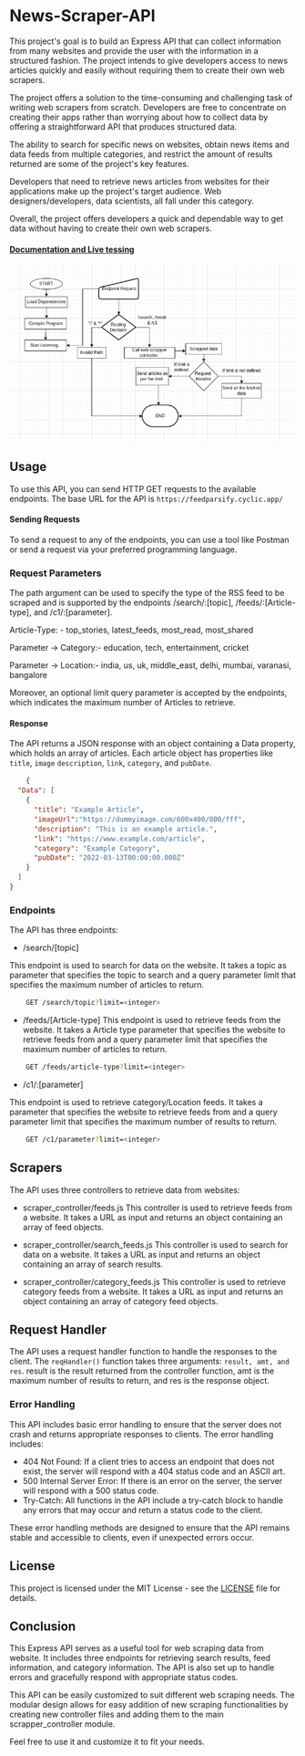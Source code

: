 # News-Scraper-API

This project's goal is to build an Express API that can collect information from many websites and provide the user with the information in a structured fashion. The project intends to give developers access to news articles quickly and easily without requiring them to create their own web scrapers.

The project offers a solution to the time-consuming and challenging task of writing web scrapers from scratch. Developers are free to concentrate on creating their apps rather than worrying about how to collect data by offering a straightforward API that produces structured data.

The ability to search for specific news on websites, obtain news items and data feeds from multiple categories, and restrict the amount of results returned are some of the project's key features.

Developers that need to retrieve news articles from websites for their applications make up the project's target audience. Web designers/developers, data scientists, all fall under this category.

Overall, the project offers developers a quick and dependable way to get data without having to create their own web scrapers.

#### [Documentation and Live tessing](https://feedparsify.netlify.app/)

![Program Structure](https://raw.githubusercontent.com/kunalkashyap-1/RSS_feed_parser-scraper/master/structure.png)

## Usage

To use this API, you can send HTTP GET requests to the available endpoints. The base URL for the API is `https://feedparsify.cyclic.app/`

#### Sending Requests

To send a request to any of the endpoints, you can use a tool like Postman or send a request via your preferred programming language.

### Request Parameters

The path argument can be used to specify the type of the RSS feed to be scraped and is supported by the endpoints /search/:[topic], /feeds/:[Article-type], and /c1/:[parameter].

Article-Type: - top_stories, latest_feeds, most_read, most_shared

Parameter -> Category:- education, tech, entertainment, cricket

Parameter -> Location:- india, us, uk, middle_east, delhi, mumbai, varanasi, bangalore

Moreover, an optional limit query parameter is accepted by the endpoints, which indicates the maximum number of Articles to retrieve.

#### Response

The API returns a JSON response with an object containing a Data property, which holds an array of articles. Each article object has properties like `title`, `image` `description`, `link`, `category`, and `pubDate`.

```json
    {
  "Data": [
    {
      "title": "Example Article",
      "imageUrl":"https://dummyimage.com/600x400/000/fff",
      "description": "This is an example article.",
      "link": "https://www.example.com/article",
      "category": "Example Category",
      "pubDate": "2022-03-13T00:00:00.000Z"
    }
  ]
}
```


### Endpoints

The API has three endpoints:

- /search/[topic]

This endpoint is used to search for data on the website. It takes a topic as parameter that specifies the topic to search and a query parameter limit that specifies the maximum number of articles to return.

```sh
    GET /search/topic?limit=<integer>
```

 - /feeds/[Article-type]
This endpoint is used to retrieve feeds from the website. It takes a Article type parameter that specifies the website to retrieve feeds from and a query parameter limit that specifies the maximum number of articles to return.

```sh
    GET /feeds/article-type?limit=<integer>
```

- /c1/:[parameter]

This endpoint is used to retrieve category/Location feeds. It takes a parameter that specifies the website to retrieve feeds from and a query parameter limit that specifies the maximum number of results to return.

```sh
    GET /c1/parameter?limit=<integer>
```

## Scrapers
The API uses three controllers to retrieve data from websites:

- scraper_controller/feeds.js
This controller is used to retrieve feeds from a website. It takes a URL as input and returns an object containing an array of feed objects.

- scraper_controller/search_feeds.js
This controller is used to search for data on a website. It takes a URL as input and returns an object containing an array of search results.

- scraper_controller/category_feeds.js
This controller is used to retrieve category feeds from a website. It takes a URL as input and returns an object containing an array of category feed objects.

## Request Handler
The API uses a request handler function to handle the responses to the client. The `reqHandler()` function takes three arguments: `result, amt, and res`. result is the result returned from the controller function, amt is the maximum number of results to return, and res is the response object.

### Error Handling

This API includes basic error handling to ensure that the server does not crash and returns appropriate responses to clients. The error handling includes:

- 404 Not Found: If a client tries to access an endpoint that does not exist, the server will respond with a 404 status code and an ASCII art.
- 500 Internal Server Error: If there is an error on the server, the server will respond with a 500 status code.
- Try-Catch: All functions in the API include a try-catch block to handle any errors that may occur and return a status code to the client.

These error handling methods are designed to ensure that the API remains stable and accessible to clients, even if unexpected errors occur.

## License

This project is licensed under the MIT License - see the [LICENSE](LICENSE) file for details.

## Conclusion

This Express API serves as a useful tool for web scraping data from website. It includes three endpoints for retrieving search results, feed information, and category information. The API is also set up to handle errors and gracefully respond with appropriate status codes.

This API can be easily customized to suit different web scraping needs. The modular design allows for easy addition of new scraping functionalities by creating new controller files and adding them to the main scrapper_controller module.

Feel free to use it and customize it to fit your needs.

